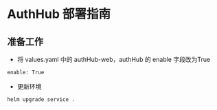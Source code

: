 # AuthHub 部署指南

## 准备工作

+   将 values.yaml 中的 authHub-web，authHub 的 enable 字段改为True

```bash
enable: True
```

+   更新环境

```bash
helm upgrade service .
```


